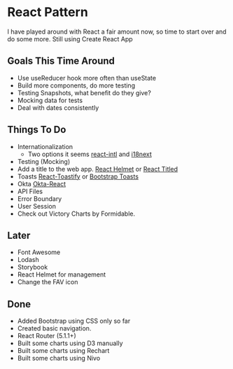 # React Pattern

I have played around with React a fair amount now, so time to start over and do some more.  Still using Create React App

## Goals This Time Around

* Use useReducer hook more often than useState
* Build more components, do more testing
* Testing Snapshots, what benefit do they give?
* Mocking data for tests
* Deal with dates consistently

## Things To Do

* Internationalization
  * Two options it seems [react-intl](https://github.com/formatjs/react-intl) and [i18next](https://react.i18next.com/)
* Testing (Mocking)
* Add a title to the web app.  [React Helmet](https://github.com/nfl/react-helmet) or [React Titled](https://github.com/tajo/react-titled)
* Toasts [React-Toastify](https://fkhadra.github.io/react-toastify/) or [Bootstrap Toasts](https://getbootstrap.com/docs/4.3/components/toasts/)
* Okta [Okta-React](https://github.com/okta/okta-oidc-js/tree/master/packages/okta-react)
* API Files
* Error Boundary
* User Session
* Check out Victory Charts by Formidable.

## Later

* Font Awesome
* Lodash
* Storybook
* React Helmet for <head> management
* Change the FAV icon

## Done
* Added Bootstrap using CSS only so far
* Created basic navigation.
* React Router (5.1.1+)
* Built some charts using D3 manually
* Built some charts using Rechart
* Built some charts using Nivo